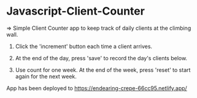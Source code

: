 # Javascript-Client-Counter
=> Simple Client Counter app to keep track of daily clients at the climbing wall.

1. Click the 'increment' button each time a client arrives.

2. At the end of the day, press 'save' to record the day's clients below.

3. Use count for one week. At the end of the week, press 'reset' to start again for the next week.

App has been deployed to https://endearing-crepe-66cc95.netlify.app/

